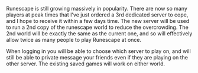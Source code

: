 Runescape is still growing massively in popularity. There are now so many players at peak times that I've just ordered a 3rd dedicated server to cope, and I hope to receive it within a few days time.
The new server will be used to run a 2nd copy of the runescape world to reduce the overcrowding. The 2nd world will be exactly the same as the current one, and so will effectively allow twice as many people to play Runescape at once.

When logging in you will be able to choose which server to play on, and will still be able to private message your friends even if they are playing on the other server. The existing saved games will work on either world.
